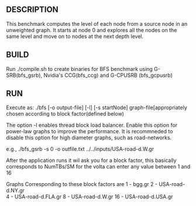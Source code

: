## DESCRIPTION

This benchmark computes the level of each node from a source node in an unweighted graph. It starts at node 0 and explores all the nodes on the same level and move on to nodes at the next depth level. 

## BUILD

Run ./compile.sh to create binaries for BFS benchmark using G-SRB(bfs_gsrb), Nvidia's CCG(bfs_ccg) and G-CPUSRB (bfs_gcpusrb)

## RUN

Execute as: ./bfs [-o output-file] [-l] [-s startNode] graph-file[appropriately chosen according to block factor(defined below)


The option -l  enables thread block load balancer. Enable this option for power-law graphs to improve the performance. It is recommneded to disable this option for high diameter graphs, such as road-networks. 

e.g., ./bfs_gsrb -s 0 -o outfile.txt ../../inputs/USA-road-d.W.gr

After the application runs it wil ask you for a block factor, this basically corresponds to NumTBs/SM for the volta can enter any value between 1 and 16

Graphs Corresponding to these block factors are
1 - bgg.gr
2 - USA-road-d.NY.gr  
4 - USA-road-d.FLA.gr
8 - USA-road-d.W.gr
16 - USA-road-d.USA.gr  
